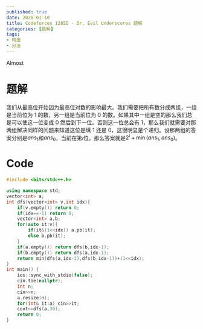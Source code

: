 ```yaml
---
published: true
date: 2020-01-10
title: Codeforces 1285D - Dr. Evil Underscores 题解
categories: [题解]
tags: 
- 构造
- 分治
---
```

Almost

# 题解

我们从最高位开始因为最高位对数的影响最大。我们需要把所有数分成两组，一组是当前位为 1 的数，另一组是当前位为 0 的数。如果其中一组是空的那么我们总是可以使这一位变成 0 然后到下一位。否则这一位总会有 1，那么我们就需要对那两组解决同样的问题来知道这位是填 1 还是 0，这很明显是个递归。设那两组的答案分别是$ans_1$和$ans_0$，当前在第$i$位，那么答案就是$2^i+\min(ans_1,ans_0)$。

# Code

```cpp
#include <bits/stdc++.h>

using namespace std;
vector<int> a;
int dfs(vector<int> v,int idx){
    if(v.empty()) return 0;
    if(idx==-1) return 0;
    vector<int> a,b;
    for(auto it:v){
        if(it&(1<<idx)) a.pb(it);
        else b.pb(it);
    }
    if(a.empty()) return dfs(b,idx-1);
    if(b.empty()) return dfs(a,idx-1);
    return min(dfs(a,idx-1),dfs(b,idx-1))+(1<<idx);
}
int main() {
    ios::sync_with_stdio(false);
    cin.tie(nullptr);
	int n;
    cin>>n;
    a.resize(n);
    for(int& it:a) cin>>it;
    cout<<dfs(a,30);
    return 0;
}
```
